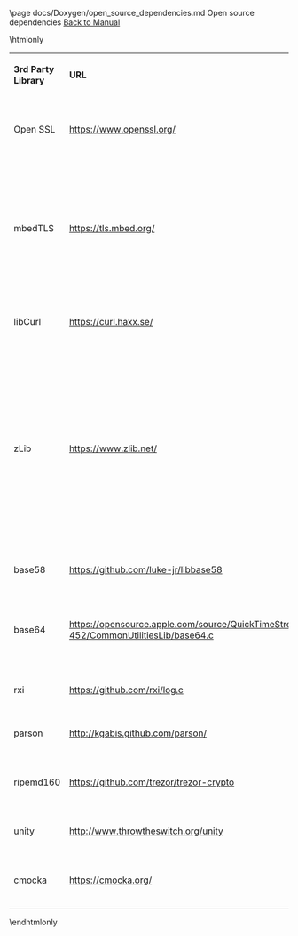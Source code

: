 \page docs/Doxygen/open_source_dependencies.md Open source dependencies
[Back to Manual](docs/Doxygen/libcertifier.md) 

\htmlonly

<table style="width:100%;">
<colgroup>
<col width="14%" />
<col width="14%" />
<col width="14%" />
<col width="14%" />
<col width="14%" />
<col width="14%" />
<col width="14%" />
</colgroup>
<tbody>
<tr class="odd">
<td><p><strong>3rd Party Library</strong></p></td>
<td><p><strong>URL</strong></p></td>
<td><p><strong>Version</strong></p></td>
<td><p><strong>License</strong></p></td>
<td><p><strong>Integration</strong></p></td>
<td><p><strong>Notes</strong></p></td>
<td><p><strong>Source File(s)</strong></p></td>
</tr>
<tr class="even">
<td><p>Open SSL</p></td>
<td><p><a href="https://www.openssl.org/" class="uri">https://www.openssl.org/</a></p></td>
<td><p>1.0.2 - 1.1.x</p></td>
<td><p>Apache License 2.0</p></td>
<td><p>Dynamic Link</p></td>
<td><p>Mutually exclusive with mbedTLS</p></td>
<td><p>N/A</p></td>
</tr>
<tr class="odd">
<td><p>mbedTLS</p></td>
<td><p><a href="https://tls.mbed.org/" class="uri">https://tls.mbed.org/</a></p></td>
<td><p>&gt;= 2.16.6</p></td>
<td><p>Dual-licensed with the Apache License version 2.0 (with GPLv2 also available).</p></td>
<td><p>Dynamic Link</p></td>
<td><p>Mutually exclusive with OpenSSL</p></td>
<td><p>N/A</p></td>
</tr>
<tr class="even">
<td><p>libCurl</p></td>
<td><p><a href="https://curl.haxx.se/" class="uri">https://curl.haxx.se/</a></p></td>
<td><p>&gt;= 76.0</p></td>
<td><p>Custom. Inspired by MIT/X</p></td>
<td><p>Dynamic Link</p></td>
<td></td>
<td><p>N/A</p></td>
</tr>
<tr class="odd">
<td><p>zLib</p></td>
<td><p><a href="https://www.zlib.net/" class="uri">https://www.zlib.net/</a></p></td>
<td></td>
<td><p>Custom. Is a permissive free software license which defines the terms under which the zlib software library can be distributed</p></td>
<td><p>Dynamic Link</p></td>
<td></td>
<td><p>N/A</p></td>
</tr>
<tr class="even">
<td><p>base58</p></td>
<td><p><a href="https://github.com/luke-jr/libbase58" class="uri">https://github.com/luke-jr/libbase58</a></p></td>
<td></td>
<td><p>MIT License</p></td>
<td><p>Embedded in source</p></td>
<td></td>
<td><p>base58.c</p></td>
</tr>
<tr class="odd">
<td><p>base64</p></td>
<td><p><a href="https://opensource.apple.com/source/QuickTimeStreamingServer/QuickTimeStreamingServer-452/CommonUtilitiesLib/base64.c" class="uri">https://opensource.apple.com/source/QuickTimeStreamingServer/QuickTimeStreamingServer-452/CommonUtilitiesLib/base64.c</a></p></td>
<td></td>
<td><p>Apple Public Source License 2.0</p></td>
<td><p>Embedded in source</p></td>
<td></td>
<td><p>base64.c</p></td>
</tr>
<tr class="even">
<td><p>rxi</p></td>
<td><p><a href="https://github.com/rxi/log.c" class="uri">https://github.com/rxi/log.c</a></p></td>
<td></td>
<td><p>MIT License</p></td>
<td><p>Embedded in source</p></td>
<td></td>
<td><p>log.c</p></td>
</tr>
<tr class="odd">
<td><p>parson</p></td>
<td><p><a href="http://kgabis.github.com/parson/" class="uri">http://kgabis.github.com/parson/</a></p></td>
<td></td>
<td><p>MIT License</p></td>
<td><p>Embedded in source</p></td>
<td></td>
<td><p>parson.c</p></td>
</tr>
<tr class="even">
<td><p>ripemd160</p></td>
<td><p><a href="https://github.com/trezor/trezor-crypto" class="uri">https://github.com/trezor/trezor-crypto</a></p></td>
<td></td>
<td><p>Apache License 2.0</p></td>
<td><p>Embedded in source</p></td>
<td></td>
<td><p>ripemd160.c</p></td>
</tr>
<tr class="odd">
<td><p>unity</p></td>
<td><p><a href="http://www.throwtheswitch.org/unity" class="uri">http://www.throwtheswitch.org/unity</a></p></td>
<td></td>
<td><p>MIT License</p></td>
<td><p>Embedded in source</p></td>
<td></td>
<td><p>tests.c</p></td>
</tr>
<tr class="even">
<td><p>cmocka</p></td>
<td><p><a href="https://cmocka.org/" class="uri">https://cmocka.org/</a></p></td>
<td><p>1.1</p></td>
<td><p>Apache License 2.0</p></td>
<td><p>Embedded in source</p></td>
<td></td>
<td><p>tests.c</p></td>
</tr>
</tbody>
</table>

\endhtmlonly

